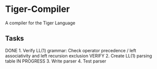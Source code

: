 Tiger-Compiler
==============

A compiler for the Tiger Language

Tasks
-----
DONE 1. Verify LL(1) grammar: Check operator precedence / left associativity and left recursion exclusion
VERIFY 2. Create LL(1) parsing table
IN PROGRESS 3. Write parser
4. Test parser
